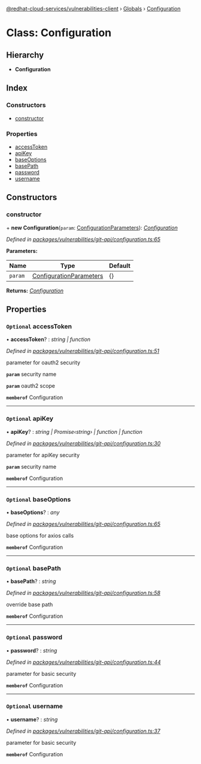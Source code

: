 [@redhat-cloud-services/vulnerabilities-client](../README.md) › [Globals](../globals.md) › [Configuration](configuration.md)

# Class: Configuration

## Hierarchy

* **Configuration**

## Index

### Constructors

* [constructor](configuration.md#constructor)

### Properties

* [accessToken](configuration.md#optional-accesstoken)
* [apiKey](configuration.md#optional-apikey)
* [baseOptions](configuration.md#optional-baseoptions)
* [basePath](configuration.md#optional-basepath)
* [password](configuration.md#optional-password)
* [username](configuration.md#optional-username)

## Constructors

###  constructor

\+ **new Configuration**(`param`: [ConfigurationParameters](../interfaces/configurationparameters.md)): *[Configuration](configuration.md)*

*Defined in [packages/vulnerabilities/git-api/configuration.ts:65](https://github.com/fhlavac/javascript-clients/blob/master/packages/vulnerabilities/git-api/configuration.ts#L65)*

**Parameters:**

Name | Type | Default |
------ | ------ | ------ |
`param` | [ConfigurationParameters](../interfaces/configurationparameters.md) | {} |

**Returns:** *[Configuration](configuration.md)*

## Properties

### `Optional` accessToken

• **accessToken**? : *string | function*

*Defined in [packages/vulnerabilities/git-api/configuration.ts:51](https://github.com/fhlavac/javascript-clients/blob/master/packages/vulnerabilities/git-api/configuration.ts#L51)*

parameter for oauth2 security

**`param`** security name

**`param`** oauth2 scope

**`memberof`** Configuration

___

### `Optional` apiKey

• **apiKey**? : *string | Promise‹string› | function | function*

*Defined in [packages/vulnerabilities/git-api/configuration.ts:30](https://github.com/fhlavac/javascript-clients/blob/master/packages/vulnerabilities/git-api/configuration.ts#L30)*

parameter for apiKey security

**`param`** security name

**`memberof`** Configuration

___

### `Optional` baseOptions

• **baseOptions**? : *any*

*Defined in [packages/vulnerabilities/git-api/configuration.ts:65](https://github.com/fhlavac/javascript-clients/blob/master/packages/vulnerabilities/git-api/configuration.ts#L65)*

base options for axios calls

**`memberof`** Configuration

___

### `Optional` basePath

• **basePath**? : *string*

*Defined in [packages/vulnerabilities/git-api/configuration.ts:58](https://github.com/fhlavac/javascript-clients/blob/master/packages/vulnerabilities/git-api/configuration.ts#L58)*

override base path

**`memberof`** Configuration

___

### `Optional` password

• **password**? : *string*

*Defined in [packages/vulnerabilities/git-api/configuration.ts:44](https://github.com/fhlavac/javascript-clients/blob/master/packages/vulnerabilities/git-api/configuration.ts#L44)*

parameter for basic security

**`memberof`** Configuration

___

### `Optional` username

• **username**? : *string*

*Defined in [packages/vulnerabilities/git-api/configuration.ts:37](https://github.com/fhlavac/javascript-clients/blob/master/packages/vulnerabilities/git-api/configuration.ts#L37)*

parameter for basic security

**`memberof`** Configuration

